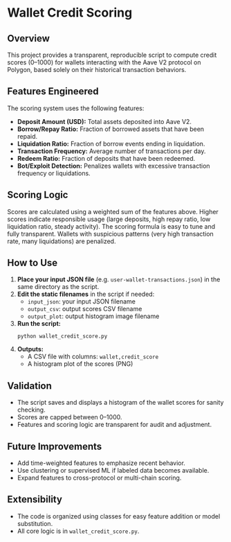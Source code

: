 # Wallet Credit Scoring

## Overview

This project provides a transparent, reproducible script to compute credit scores (0–1000) for wallets interacting with the Aave V2 protocol on Polygon, based solely on their historical transaction behaviors.

## Features Engineered

The scoring system uses the following features:

- **Deposit Amount (USD):** Total assets deposited into Aave V2.
- **Borrow/Repay Ratio:** Fraction of borrowed assets that have been repaid.
- **Liquidation Ratio:** Fraction of borrow events ending in liquidation.
- **Transaction Frequency:** Average number of transactions per day.
- **Redeem Ratio:** Fraction of deposits that have been redeemed.
- **Bot/Exploit Detection:** Penalizes wallets with excessive transaction frequency or liquidations.

## Scoring Logic

Scores are calculated using a weighted sum of the features above. Higher scores indicate responsible usage (large deposits, high repay ratio, low liquidation ratio, steady activity). The scoring formula is easy to tune and fully transparent. Wallets with suspicious patterns (very high transaction rate, many liquidations) are penalized.

## How to Use

1. **Place your input JSON file** (e.g. `user-wallet-transactions.json`) in the same directory as the script.
2. **Edit the static filenames** in the script if needed:
    - `input_json`: your input JSON filename
    - `output_csv`: output scores CSV filename
    - `output_plot`: output histogram image filename
3. **Run the script:**
    ```
    python wallet_credit_score.py
    ```
4. **Outputs:**
    - A CSV file with columns: `wallet,credit_score`
    - A histogram plot of the scores (PNG)

## Validation

- The script saves and displays a histogram of the wallet scores for sanity checking.
- Scores are capped between 0–1000.
- Features and scoring logic are transparent for audit and adjustment.

## Future Improvements

- Add time-weighted features to emphasize recent behavior.
- Use clustering or supervised ML if labeled data becomes available.
- Expand features to cross-protocol or multi-chain scoring.

## Extensibility

- The code is organized using classes for easy feature addition or model substitution.
- All core logic is in `wallet_credit_score.py`.